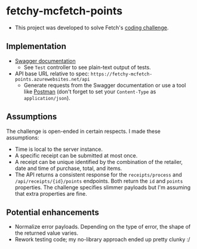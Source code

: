 # fetchy-mcfetch-points

- This project was developed to solve Fetch's [coding challenge](https://github.com/fetch-rewards/receipt-processor-challenge).

## Implementation
- [Swagger documentation](https://fetchy-mcfetch-points.azurewebsites.net/)
  - See `Test` controller to see plain-text output of tests.
- API base URL relative to spec: `https://fetchy-mcfetch-points.azurewebsites.net/api`
  - Generate requests from the Swagger documentation or use a tool like [Postman](https://www.postman.com/) (don't forget to set your `Content-Type` as `application/json`).

## Assumptions

The challenge is open-ended in certain respects. I made these assumptions:
- Time is local to the server instance.
- A specific receipt can be submitted at most once.
- A receipt can be unique identified by the combination of the retailer, date and time of purchase, total, and items.
- The API returns a consistent response for the `receipts/process` and `/api/receipts/{id}/points` endpoints. Both return the `id` and `points` properties. The challenge specifies slimmer payloads but I'm assuming that extra properties are fine.

## Potential enhancements
- Normalize error payloads. Depending on the type of error, the shape of the returned value varies.
- Rework testing code; my no-library approach ended up pretty clunky :/